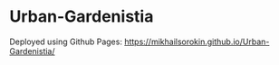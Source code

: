 # Urban-Gardenistia

Deployed using Github Pages: https://mikhailsorokin.github.io/Urban-Gardenistia/

